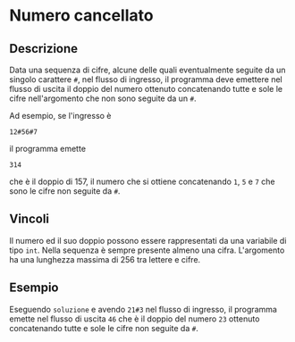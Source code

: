Numero cancellato
=================

Descrizione
-----------

Data una sequenza di cifre, alcune delle quali eventualmente seguite da un
singolo carattere `#`, nel flusso di ingresso, il programma deve emettere nel
flusso di uscita il doppio del numero ottenuto concatenando tutte e sole le
cifre nell'argomento che non sono seguite da un `#`.

Ad esempio, se l'ingresso è

    12#56#7

il programma emette

    314

che è il doppio di 157, il numero che si ottiene concatenando `1`, `5` e `7` che
sono le cifre non seguite da `#`.


Vincoli
-------

Il numero ed il suo doppio possono essere rappresentati da una variabile di tipo
`int`. Nella sequenza è sempre presente almeno una cifra. L'argomento ha una
lunghezza massima di 256 tra lettere e cifre.


Esempio
-------

Eseguendo `soluzione` e avendo `21#3` nel flusso di ingresso, il programma
emette nel flusso di uscita `46` che è il doppio del numero `23` ottenuto
concatenando tutte e sole le cifre non seguite da `#`.
